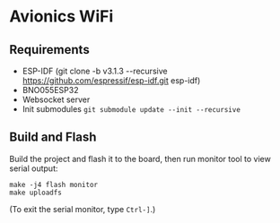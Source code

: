 # Avionics WiFi

## Requirements

* ESP-IDF (git clone -b v3.1.3 --recursive https://github.com/espressif/esp-idf.git esp-idf)
* BNO055ESP32
* Websocket server
* Init submodules `git submodule update --init --recursive`

## Build and Flash

Build the project and flash it to the board, then run monitor tool to view serial output:

```
make -j4 flash monitor
make uploadfs
```

(To exit the serial monitor, type ``Ctrl-]``.)
